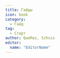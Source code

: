 ```yaml
---
title: Гайды
icon: book
category:
  - Гайд
tag:
  - Старт
author: QweRez, Schvis
editor:
  name: "EditorName"
---
```


<AutoCatalog />
